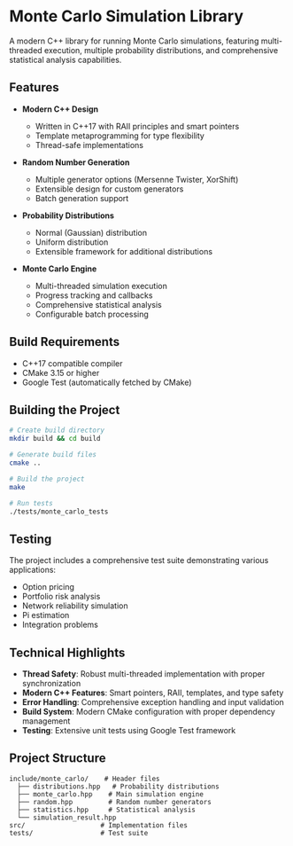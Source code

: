 # Monte Carlo Simulation Library

A modern C++ library for running Monte Carlo simulations, featuring multi-threaded execution, multiple probability distributions, and comprehensive statistical analysis capabilities.

## Features

- **Modern C++ Design**
  - Written in C++17 with RAII principles and smart pointers
  - Template metaprogramming for type flexibility
  - Thread-safe implementations

- **Random Number Generation**
  - Multiple generator options (Mersenne Twister, XorShift)
  - Extensible design for custom generators
  - Batch generation support

- **Probability Distributions**
  - Normal (Gaussian) distribution
  - Uniform distribution
  - Extensible framework for additional distributions

- **Monte Carlo Engine**
  - Multi-threaded simulation execution
  - Progress tracking and callbacks
  - Comprehensive statistical analysis
  - Configurable batch processing

## Build Requirements

- C++17 compatible compiler
- CMake 3.15 or higher
- Google Test (automatically fetched by CMake)

## Building the Project

```bash
# Create build directory
mkdir build && cd build

# Generate build files
cmake ..

# Build the project
make

# Run tests
./tests/monte_carlo_tests
```


## Testing

The project includes a comprehensive test suite demonstrating various applications:
- Option pricing
- Portfolio risk analysis
- Network reliability simulation
- Pi estimation
- Integration problems

## Technical Highlights

- **Thread Safety**: Robust multi-threaded implementation with proper synchronization
- **Modern C++ Features**: Smart pointers, RAII, templates, and type safety
- **Error Handling**: Comprehensive exception handling and input validation
- **Build System**: Modern CMake configuration with proper dependency management
- **Testing**: Extensive unit tests using Google Test framework

## Project Structure

```
include/monte_carlo/    # Header files
  ├── distributions.hpp   # Probability distributions
  ├── monte_carlo.hpp    # Main simulation engine
  ├── random.hpp         # Random number generators
  ├── statistics.hpp     # Statistical analysis
  └── simulation_result.hpp
src/                   # Implementation files
tests/                 # Test suite
```
